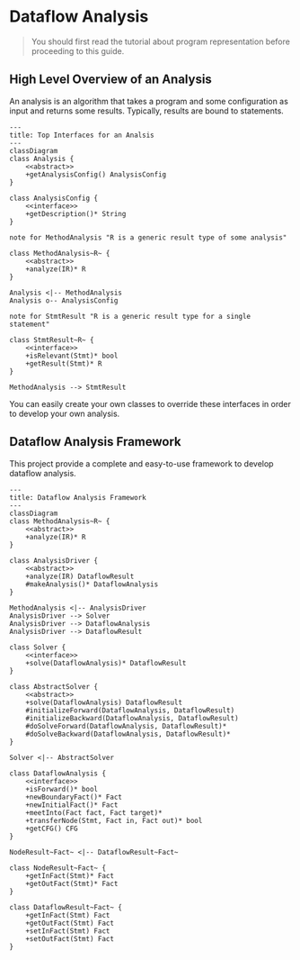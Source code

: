 # Dataflow Analysis

> You should first read the tutorial about program representation before proceeding to this guide.



## High Level Overview of an Analysis

An analysis is an algorithm that takes a program and some configuration as input and returns some results. Typically, results are bound to statements.

```mermaid
---
title: Top Interfaces for an Analsis
---
classDiagram
class Analysis {
    <<abstract>>
    +getAnalysisConfig() AnalysisConfig
}

class AnalysisConfig {
	<<interface>>
	+getDescription()* String
}

note for MethodAnalysis "R is a generic result type of some analysis"

class MethodAnalysis~R~ {
	<<abstract>>
	+analyze(IR)* R
}

Analysis <|-- MethodAnalysis
Analysis o-- AnalysisConfig

note for StmtResult "R is a generic result type for a single statement"

class StmtResult~R~ {
	<<interface>>
	+isRelevant(Stmt)* bool
	+getResult(Stmt)* R
}

MethodAnalysis --> StmtResult
```

You can easily create your own classes to override these interfaces in order to develop your own analysis.



## Dataflow Analysis Framework

This project provide a complete and easy-to-use framework to develop dataflow analysis.

```mermaid
---
title: Dataflow Analysis Framework
---
classDiagram
class MethodAnalysis~R~ {
	<<abstract>>
	+analyze(IR)* R
}

class AnalysisDriver {
	<<abstract>>
	+analyze(IR) DataflowResult
	#makeAnalysis()* DataflowAnalysis
}

MethodAnalysis <|-- AnalysisDriver 
AnalysisDriver --> Solver
AnalysisDriver --> DataflowAnalysis
AnalysisDriver --> DataflowResult

class Solver {
	<<interface>>
	+solve(DataflowAnalysis)* DataflowResult
}

class AbstractSolver {
	<<abstract>>
	+solve(DataflowAnalysis) DataflowResult
	#initializeForward(DataflowAnalysis, DataflowResult)
	#initializeBackward(DataflowAnalysis, DataflowResult)
	#doSolveForward(DataflowAnalysis, DataflowResult)*
	#doSolveBackward(DataflowAnalysis, DataflowResult)*
}

Solver <|-- AbstractSolver

class DataflowAnalysis {
	<<interface>>
	+isForward()* bool
	+newBoundaryFact()* Fact
	+newInitialFact()* Fact
	+meetInto(Fact fact, Fact target)*
	+transferNode(Stmt, Fact in, Fact out)* bool
	+getCFG() CFG
}

NodeResult~Fact~ <|-- DataflowResult~Fact~

class NodeResult~Fact~ {
	+getInFact(Stmt)* Fact
	+getOutFact(Stmt)* Fact
}

class DataflowResult~Fact~ {
	+getInFact(Stmt) Fact
	+getOutFact(Stmt) Fact
	+setInFact(Stmt) Fact
	+setOutFact(Stmt) Fact
}
```



